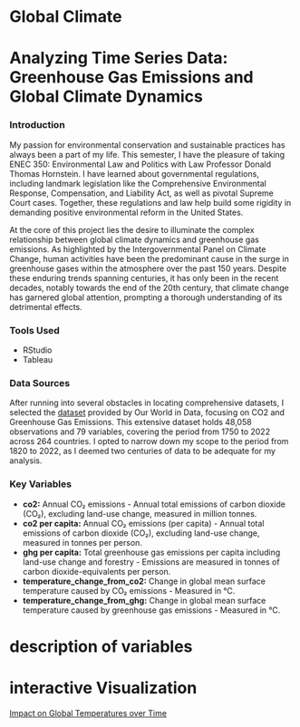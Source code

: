 # Global Climate

# Analyzing Time Series Data: Greenhouse Gas Emissions and Global Climate Dynamics

### Introduction
My passion for environmental conservation and sustainable practices has always been a part of my life. This semester, I have the pleasure of taking ENEC 350: Environmental Law and Politics with Law Professor Donald Thomas Hornstein. I have learned about governmental regulations, including landmark legislation like the Comprehensive Environmental Response, Compensation, and Liability Act, as well as pivotal Supreme Court cases. Together, these regulations and law help build some rigidity in demanding positive environmental reform in the United States.

At the core of this project lies the desire to illuminate the complex relationship between global climate dynamics and greenhouse gas emissions. As highlighted by the Intergovernmental Panel on Climate Change, human activities have been the predominant cause in the surge in greenhouse gases within the atmosphere over the past 150 years. Despite these enduring trends spanning centuries, it has only been in the recent decades, notably towards the end of the 20th century, that climate change has garnered global attention, prompting a thorough understanding of its detrimental effects.

### Tools Used
- RStudio
- Tableau

### Data Sources
After running into several obstacles in locating comprehensive datasets, I selected the [dataset](https://github.com/owid/co2-data) provided by Our World in Data, focusing on CO2 and Greenhouse Gas Emissions. This extensive dataset holds 48,058 observations and 79 variables, covering the period from 1750 to 2022 across 264 countries. I opted to narrow down my scope to the period from 1820 to 2022, as I deemed two centuries of data to be adequate for my analysis. 

### Key Variables
- **co2:** Annual CO₂ emissions - Annual total emissions of carbon dioxide (CO₂), excluding land-use change, measured in million tonnes.
- **co2 per capita:** Annual CO₂ emissions (per capita) - Annual total emissions of carbon dioxide (CO₂), excluding land-use change, measured in tonnes per person.
- **ghg per capita:** Total greenhouse gas emissions per capita including land-use change and forestry - Emissions are measured in tonnes of carbon dioxide-equivalents per person.
- **temperature_change_from_co2:** Change in global mean surface temperature caused by CO₂ emissions - Measured in °C.
- **temperature_change_from_ghg:** Change in global mean surface temperature caused by greenhouse gas emissions - Measured in °C.

# description of variables
# interactive Visualization
[Impact on Global Temperatures over Time](https://public.tableau.com/shared/PJNXWNX7W?:display)
